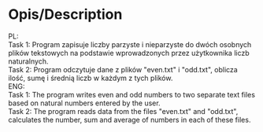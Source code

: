 # Opis/Description
PL:<br />
Task 1: Program zapisuje liczby parzyste i nieparzyste do dwóch osobnych plików tekstowych na podstawie wprowadzonych przez użytkownika liczb naturalnych.<br />
Task 2: Program odczytuje dane z plików "even.txt" i "odd.txt", oblicza ilość, sumę i średnią liczb w każdym z tych plików.<br />
ENG:<br />
Task 1: The program writes even and odd numbers to two separate text files based on natural numbers entered by the user.<br />
Task 2: The program reads data from the files "even.txt" and "odd.txt", calculates the number, sum and average of numbers in each of these files.<br />
